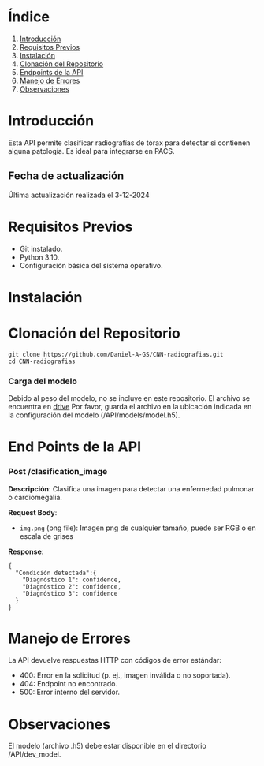 # Índice

1. [Introducción](#introducción)
2. [Requisitos Previos](#requisitos-previos)
3. [Instalación](#instalación)
4. [Clonación del Repositorio](#clonación-del-repositorio)
5. [Endpoints de la API](#endpoints-de-la-api)
6. [Manejo de Errores](#manejo-de-errores)
7. [Observaciones](#observaciones)

# Introducción

Esta API permite clasificar radiografías de tórax para detectar si contienen alguna patología. Es ideal para integrarse en PACS.

## Fecha de actualización

Última actualización realizada el 3-12-2024

# Requisitos Previos

* Git instalado.
* Python 3.10.
* Configuración básica del sistema operativo.

# Instalación 

# Clonación del Repositorio

```
git clone https://github.com/Daniel-A-GS/CNN-radiografias.git
cd CNN-radiografias
```

### Carga del modelo

Debido al peso del modelo, no se incluye en este repositorio. El archivo se encuentra en [drive](https://drive.google.com/file/d/18iZR1U9gi7n2rFyyXZhuKdm7SOcv0HFR/view)
Por favor, guarda el archivo en la ubicación indicada en la configuración del modelo (/API/models/model.h5).

# End Points de la API

### Post /clasification_image

**Descripción**: Clasifica una imagen para detectar una enfermedad pulmonar o cardiomegalia.

**Request Body**:
  * `img.png` (png file): Imagen png de cualquier tamaño, puede ser RGB o en escala de grises

**Response**:
```
{
  "Condición detectada":{
    "Diagnóstico 1": confidence,
    "Diagnóstico 2": confidence,
    "Diagnóstico 3": confidence
  }
}
```

# Manejo de Errores

La API devuelve respuestas HTTP con códigos de error estándar:

* 400: Error en la solicitud (p. ej., imagen inválida o no soportada).
* 404: Endpoint no encontrado.
* 500: Error interno del servidor.

# Observaciones

El modelo (archivo .h5) debe estar disponible en el directorio /API/dev_model.